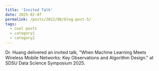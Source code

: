 ```yaml
---
title: 'Invited Talk'
date: 2025-02-07
permalink: /posts/2012/08/blog-post-5/
tags:
  - cool posts
  - category1
  - category2
---
```


Dr. Huang delivered an invited talk, "When Machine Learning Meets Wireless Mobile Networks: Key Observations and Algorithm Design." at SDSU Data Science Symposium 2025.

